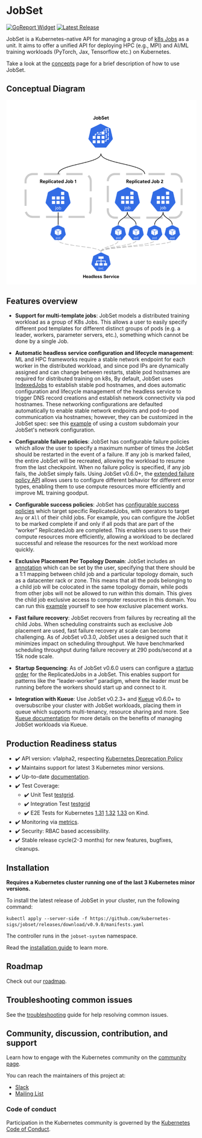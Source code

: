 # JobSet

[![GoReport Widget]][GoReport Status]
[![Latest Release](https://img.shields.io/github/v/release/kubernetes-sigs/jobset?include_prereleases)](https://github.com/kubernetes-sigs/jobset/releases/latest)

[GoReport Widget]: https://goreportcard.com/badge/github.com/kubernetes-sigs/jobset
[GoReport Status]: https://goreportcard.com/report/github.com/kubernetes-sigs/jobset

JobSet is a Kubernetes-native API for managing a group of [k8s Jobs](https://kubernetes.io/docs/concepts/workloads/controllers/job/) as a unit. It aims to offer a unified API for deploying HPC (e.g., MPI) and AI/ML training workloads (PyTorch, Jax, Tensorflow etc.) on Kubernetes.

Take a look at the [concepts](https://jobset.sigs.k8s.io/docs/concepts/) page for a brief description of how to use JobSet.

## Conceptual Diagram
<img src="site/static/images/jobset_diagram.png" alt="jobset diagram">

## Features overview

- **Support for multi-template jobs**: JobSet models a distributed training workload as a group of K8s Jobs. This allows a user to easily specify different pod templates for different distinct groups of pods (e.g. a leader, workers, parameter servers, etc.), something which cannot be done by a single Job.

- **Automatic headless service configuration and lifecycle management**: ML and HPC frameworks require a stable network endpoint for each worker in the distributed workload, and since pod IPs are dynamically assigned and can change between restarts, stable pod hostnames are required for distributed training on k8s, By default, JobSet uses [IndexedJobs](https://kubernetes.io/blog/2021/04/19/introducing-indexed-jobs/) to establish stable pod hostnames, and does automatic configuration and lifecycle management of the headless service to trigger DNS record creations and establish network connectivity via pod hostnames. These networking configurations are defaulted automatically to enable stable network endpoints and pod-to-pod communication via hostnames; however, they can be customized in the JobSet spec: see this [example](./site/static/examples/simple/jobset-with-network.yaml) of using a custom subdomain your JobSet's network configuration.

- **Configurable failure policies**: JobSet has configurable failure policies which allow the user to specify a maximum number of times the JobSet should be restarted in the event of a failure. If any job is marked failed, the entire JobSet will be recreated, allowing the workload to resume from the last checkpoint. When no failure policy is specified, if any job fails, the JobSet simply fails. Using JobSet v0.6.0+, the [extended failure policy API](https://github.com/kubernetes-sigs/jobset/tree/main/keps/262-ConfigurableFailurePolicy) allows
users to configure different behavior for different error types, enabling them to use compute resources more
efficiently and improve ML training goodput.

- **Configurable success policies**: JobSet has [configurable success policies](./site/static/examples/simple/success-policy.yaml) which target specific ReplicatedJobs, with operators to target `Any` or `All` of their child jobs. For example, you can configure the JobSet to be marked complete if and only if all pods that are part of the “worker” ReplicatedJob are completed. This enables users to use their compute resources more efficiently, allowing a workload to be declared successful and release the resources for the next workload more quickly.

- **Exclusive Placement Per Topology Domain**: JobSet includes an [annotation](https://github.com/kubernetes-sigs/jobset/blob/1ae6c0c039c21d29083de38ae70d13c2c8ec613f/examples/simple/exclusive-placement.yaml#L6) which can be set by the user, specifying that there should be a 1:1 mapping between child job and a particular topology domain, such as a datacenter rack or zone. This means that all the pods belonging to a child job will be colocated in the same topology domain, while pods from other jobs will not be allowed to run within this domain. This gives the child job exclusive access to computer resources in this domain. You can run this [example](./site/static/examples/simple/exclusive-placement.yaml) yourself to see how exclusive placement works.

- **Fast failure recovery**: JobSet recovers from failures by recreating all the child Jobs. When scheduling constraints such as exclusive Job placement are used, fast failure recovery at scale can become challenging. As of JobSet v0.3.0, JobSet uses a designed such that it minimizes impact on scheduling throughput. We have benchmarked scheduling throughput during failure recovery at 290 pods/second at a 15k node scale.

- **Startup Sequencing**: As of JobSet v0.6.0 users can configure a [startup order](./site/static/examples/startup-policy/startup-driver-ready.yaml) for the ReplicatedJobs in a JobSet. This enables support for patterns like the “leader-worker” paradigm, where the leader must be running before the workers should start up and connect to it.

- **Integration with Kueue**: Use JobSet v0.2.3+ and [Kueue](https://kueue.sigs.k8s.io/) v0.6.0+ to oversubscribe your cluster with JobSet workloads, placing them in queue which supports multi-tenancy, resource sharing and more. See [Kueue documentation](https://kueue.sigs.k8s.io/) for more details on the benefits of managing JobSet workloads via Kueue.

## Production Readiness status

- ✔️ API version: v1alpha2, respecting [Kubernetes Deprecation Policy](https://kubernetes.io/docs/reference/using-api/deprecation-policy/)
- ✔️ Maintains support for latest 3 Kubernetes minor versions.
- ✔️ Up-to-date [documentation](https://jobset.sigs.k8s.io/docs).
- ✔️ Test Coverage:
  - ✔️ Unit Test [testgrid](https://testgrid.k8s.io/sig-apps#pull-jobset-test-unit-main).
  - ✔️ Integration Test [testgrid](https://testgrid.k8s.io/sig-apps#pull-jobset-test-integration-main)
  - ✔️ E2E Tests for Kubernetes
    [1.31](https://testgrid.k8s.io/sig-apps#pull-jobset-test-e2e-main-1-31)
    [1.32](https://testgrid.k8s.io/sig-apps#pull-jobset-test-e2e-main-1-32)
    [1.33](https://testgrid.k8s.io/sig-apps#pull-jobset-test-e2e-main-1-33)
    on Kind.
- ✔️ Monitoring via [metrics](https://jobset.sigs.k8s.io/docs/reference/metrics).
- ✔️ Security: RBAC based accessibility.
- ✔️ Stable release cycle(2-3 months) for new features, bugfixes, cleanups.

## Installation

**Requires a Kubernetes cluster running one of the last 3 Kubernetes minor versions.**

To install the latest release of JobSet in your cluster, run the following command:

```shell
kubectl apply --server-side -f https://github.com/kubernetes-sigs/jobset/releases/download/v0.9.0/manifests.yaml
```

The controller runs in the `jobset-system` namespace.

Read the [installation guide](https://jobset.sigs.k8s.io/docs/installation/) to learn more.

## Roadmap

Check out our [roadmap](https://github.com/orgs/kubernetes-sigs/projects/99/views/2).

## Troubleshooting common issues

See the [troubleshooting](https://jobset.sigs.k8s.io/docs/troubleshooting/) guide for help resolving common issues.


## Community, discussion, contribution, and support

Learn how to engage with the Kubernetes community on the [community page](http://kubernetes.io/community/).

You can reach the maintainers of this project at:

- [Slack](https://kubernetes.slack.com/messages/wg-batch)
- [Mailing List](https://groups.google.com/a/kubernetes.io/g/wg-batch)

### Code of conduct

Participation in the Kubernetes community is governed by the [Kubernetes Code of Conduct](code-of-conduct.md).
